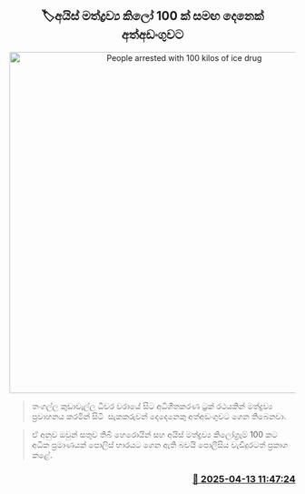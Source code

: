 <p align='center'><b><h2 align='center' title='People arrested with 100 kilos of ice drug'>🏷අයිස් මත්ද්‍රව්‍ය කිලෝ 100 ක් සමඟ දෙනෙක් අත්අඩංගුවට</h2></b></p>
<p align='center'><img src='https://helakuru.sgp1.cdn.digitaloceanspaces.com/esana/images/lib/arrested-2[1].jpg' width='600' alt='People arrested with 100 kilos of ice drug'></p>

> තංගල්ල කුඩාවැල්ල ධීවර වරායේ සිට අධිශීතකරණ ට්‍රක් රථයකින් මත්ද්‍රව්‍ය ප්‍රවාහනය කරමින් සිටි  සැකකරුවන් දෙදෙනෙකු අත්අඩංගුවට ගෙන තිබෙනවා.

> ඒ අනුව ඔවුන් සතුව තිබී හෙරොයින් සහ අයිස් මත්ද්‍රව්‍ය කිලෝග්‍රෑම් 100 කට අධික ප්‍රමාණයක් පොලිස් භාරයට ගෙන ඇති බවයි පොලීසිය වැඩිදුරටත් ප්‍රකාශ කළේ. 



<h3 align='right'><a href='https://www.helakuru.lk/esana/p/109222/'>📅 2025-04-13 11:47:24</a></h3>
